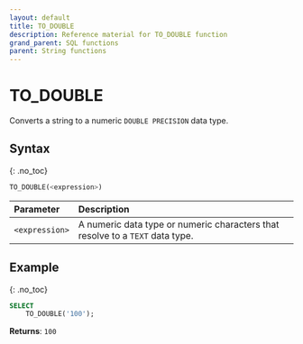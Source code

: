 ```yaml
---
layout: default
title: TO_DOUBLE
description: Reference material for TO_DOUBLE function
grand_parent: SQL functions
parent: String functions
---
```


# TO\_DOUBLE

Converts a string to a numeric `DOUBLE PRECISION` data type.

## Syntax
{: .no_toc}

```sql
TO_DOUBLE(<expression>)
```

| Parameter | Description                                                                                              |
| :--------- | :-------------------------------------------------------------------------------------------------------- |
| `<expression>`  | A numeric data type or numeric characters that resolve to a `TEXT` data type. |

## Example
{: .no_toc}

```sql
SELECT
	TO_DOUBLE('100');
```

**Returns**: `100`
